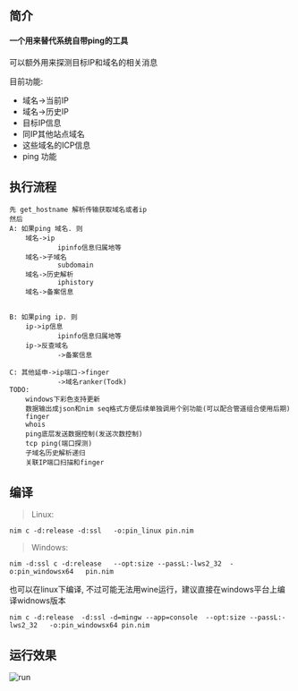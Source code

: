 ## 简介
#### 一个用来替代系统自带ping的工具

可以额外用来探测目标IP和域名的相关消息

目前功能:
- 域名->当前IP
- 域名->历史IP
- 目标IP信息
- 同IP其他站点域名
- 这些域名的ICP信息
- ping 功能

## 执行流程
```
先 get_hostname 解析传输获取域名或者ip
然后
A: 如果ping 域名. 则
    域名->ip
            ipinfo信息归属地等
    域名->子域名
            subdomain   
    域名->历史解析
            iphistory
    域名->备案信息


B: 如果ping ip. 则
    ip->ip信息
            ipinfo信息归属地等
    ip->反查域名
            ->备案信息

C: 其他延申->ip端口->finger
            ->域名ranker(Todk)
TODO:
    windows下彩色支持更新
    数据输出成json和nim seq格式方便后续单独调用个别功能(可以配合管道组合使用后期)
    finger
    whois
    ping底层发送数据控制(发送次数控制)
    tcp ping(端口探测)
    子域名历史解析递归
    关联IP端口扫描和finger
```
## 编译

>Linux: 

`nim c -d:release -d:ssl   -o:pin_linux pin.nim`
        

>Windows:

`nim -d:ssl c -d:release   --opt:size --passL:-lws2_32  -o:pin_windowsx64   pin.nim`
        
也可以在linux下编译, 不过可能无法用wine运行，建议直接在windows平台上编译widnows版本
        
`nim c -d:release  -d:ssl -d=mingw --app=console  --opt:size --passL:-lws2_32   -o:pin_windowsx64 pin.nim`


## 运行效果

![run](./run.ping "run")